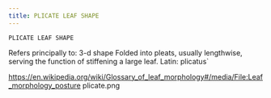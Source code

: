 ```yaml
---
title: PLICATE LEAF SHAPE
---
```

`PLICATE LEAF SHAPE`

Refers principally to: 3-d shape
Folded into pleats, usually lengthwise, serving the function of stiffening a large leaf.
Latin: plicatus`

https://en.wikipedia.org/wiki/Glossary_of_leaf_morphology#/media/File:Leaf_morphology_posture plicate.png